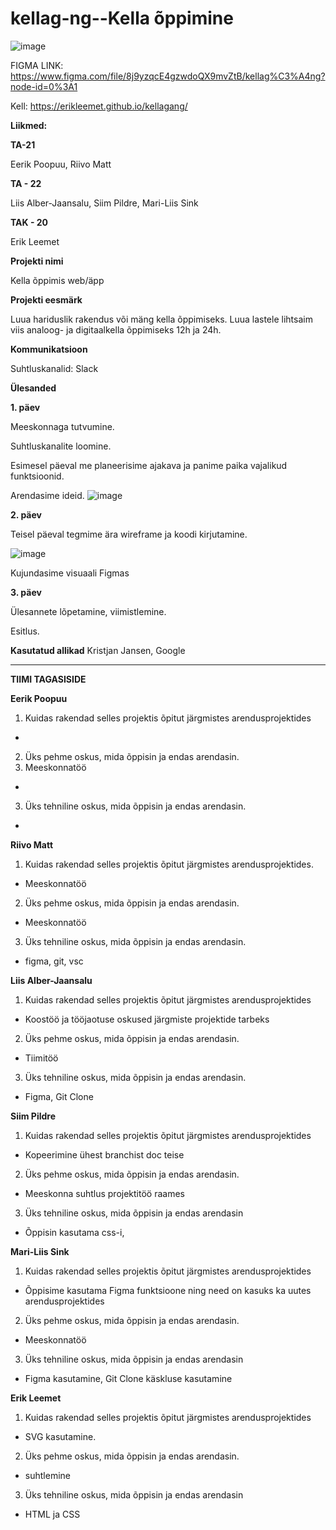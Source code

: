 # kellag-ng--Kella õppimine
![image](https://github.com/Eerikpoopuu/kellagang/blob/main/Kella%20%C3%B5ppe%20idee%20tahvel.jpg?raw=true)
 
FIGMA LINK: https://www.figma.com/file/8j9yzqcE4gzwdoQX9mvZtB/kellag%C3%A4ng?node-id=0%3A1

Kell: https://erikleemet.github.io/kellagang/


**Liikmed:**

**TA-21**

Eerik Poopuu,
Riivo Matt

**TA - 22**

Liis Alber-Jaansalu,
Siim Pildre,
Mari-Liis Sink

**TAK - 20**

Erik Leemet

**Projekti nimi** 

Kella õppimis web/äpp 

**Projekti eesmärk**

Luua hariduslik rakendus või mäng kella õppimiseks. Luua lastele lihtsaim viis analoog- ja digitaalkella õppimiseks 12h ja 24h. 

**Kommunikatsioon**

Suhtluskanalid: Slack

**Ülesanded**

**1. päev**

Meeskonnaga tutvumine.

Suhtluskanalite loomine.

Esimesel päeval me planeerisime ajakava ja panime paika vajalikud funktsioonid. 

Arendasime ideid. 
![image](https://github.com/Eerikpoopuu/kellagang/blob/main/Kella%20funktsioonide%20loomine.jpg)

**2. päev**

Teisel päeval tegmime ära wireframe ja koodi kirjutamine. 

![image](https://github.com/Eerikpoopuu/kellagang/blob/main/Wireframe.jpg?raw=true)

Kujundasime visuaali Figmas


**3. päev**

Ülesannete lõpetamine, viimistlemine. 

Esitlus.

**Kasutatud allikad**
Kristjan Jansen,
Google

-----------
**TIIMI TAGASISIDE**


**Eerik Poopuu**

1. Kuidas rakendad selles projektis õpitut järgmistes arendusprojektides
- 

2. Üks pehme oskus, mida õppisin ja endas arendasin.
3. Meeskonnatöö
- 
3. Üks tehniline oskus, mida õppisin ja endas arendasin. 
- 

**Riivo Matt**

1. Kuidas rakendad selles projektis õpitut järgmistes arendusprojektides. 
- Meeskonnatöö

2. Üks pehme oskus, mida õppisin ja endas arendasin. 
- Meeskonnatöö

3. Üks tehniline oskus, mida õppisin ja endas arendasin.
-  figma, git, vsc

**Liis Alber-Jaansalu**

1. Kuidas rakendad selles projektis õpitut järgmistes arendusprojektides
- Koostöö ja tööjaotuse oskused järgmiste projektide tarbeks

2. Üks pehme oskus, mida õppisin ja endas arendasin.
- Tiimitöö

3. Üks tehniline oskus, mida õppisin ja endas arendasin.
-  Figma, Git Clone

**Siim Pildre**

1. Kuidas rakendad selles projektis õpitut järgmistes arendusprojektides
- Kopeerimine ühest branchist doc teise

2. Üks pehme oskus, mida õppisin ja endas arendasin.
- Meeskonna suhtlus projektitöö raames

3. Üks tehniline oskus, mida õppisin ja endas arendasin
- Õppisin kasutama css-i, 

**Mari-Liis Sink**

1. Kuidas rakendad selles projektis õpitut järgmistes arendusprojektides
- Õppisime kasutama Figma funktsioone ning need on kasuks ka uutes arendusprojektides

2. Üks pehme oskus, mida õppisin ja endas arendasin.
- Meeskonnatöö

3. Üks tehniline oskus, mida õppisin ja endas arendasin
- Figma kasutamine, Git Clone käskluse kasutamine

**Erik Leemet**

1. Kuidas rakendad selles projektis õpitut järgmistes arendusprojektides
- SVG kasutamine.

2. Üks pehme oskus, mida õppisin ja endas arendasin.
- suhtlemine

3. Üks tehniline oskus, mida õppisin ja endas arendasin
-  HTML ja CSS

